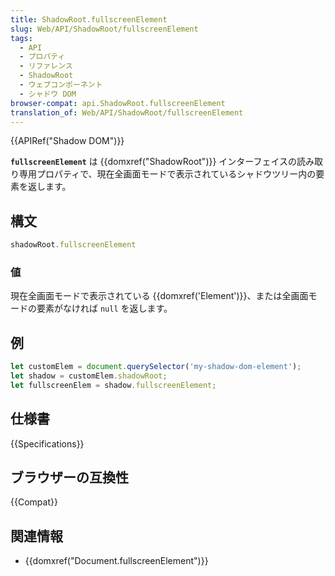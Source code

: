 ```yaml
---
title: ShadowRoot.fullscreenElement
slug: Web/API/ShadowRoot/fullscreenElement
tags:
  - API
  - プロパティ
  - リファレンス
  - ShadowRoot
  - ウェブコンポーネント
  - シャドウ DOM
browser-compat: api.ShadowRoot.fullscreenElement
translation_of: Web/API/ShadowRoot/fullscreenElement
---
```

{{APIRef("Shadow DOM")}}

**`fullscreenElement`** は {{domxref("ShadowRoot")}} インターフェイスの読み取り専用プロパティで、現在全画面モードで表示されているシャドウツリー内の要素を返します。

## 構文

```js
shadowRoot.fullscreenElement
```

### 値

現在全画面モードで表示されている {{domxref('Element')}}、または全画面モードの要素がなければ `null` を返します。

## 例

```js
let customElem = document.querySelector('my-shadow-dom-element');
let shadow = customElem.shadowRoot;
let fullscreenElem = shadow.fullscreenElement;
```

## 仕様書

{{Specifications}}

## ブラウザーの互換性

{{Compat}}

## 関連情報

- {{domxref("Document.fullscreenElement")}}
